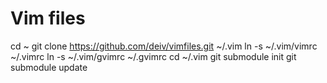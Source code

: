 # Vim files

cd ~
git clone https://github.com/deiv/vimfiles.git ~/.vim
ln -s ~/.vim/vimrc ~/.vimrc
ln -s ~/.vim/gvimrc ~/.gvimrc
cd ~/.vim
git submodule init
git submodule update

